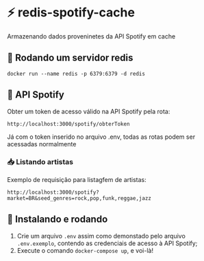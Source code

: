 # ⚡ redis-spotify-cache
Armazenando dados proveninetes da API Spotify em cache

## 📌 Rodando um servidor redis
```shell
docker run --name redis -p 6379:6379 -d redis
```

## 🔐 API Spotify
Obter um token de acesso válido na API Spotify pela rota:
    
    http://localhost:3000/spotify/obterToken

Já com o token inserido no arquivo .env, todas as rotas podem ser acessadas normalmente

### 📥 Listando artistas
Exemplo de requisição para listagfem de artistas:

    http://localhost:3000/spotify?market=BR&seed_genres=rock,pop,funk,reggae,jazz

## 🐳 Instalando e rodando
1. Crie um arquivo `.env` assim como demonstado pelo arquivo `.env.exemplo`, contendo as credenciais de acesso à API Spotify;
2. Execute o comando `docker-compose up`, e voi-là!